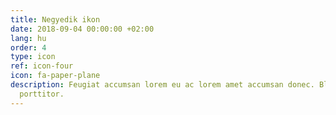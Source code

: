 ```yaml
---
title: Negyedik ikon
date: 2018-09-04 00:00:00 +02:00
lang: hu
order: 4
type: icon
ref: icon-four
icon: fa-paper-plane
description: Feugiat accumsan lorem eu ac lorem amet accumsan donec. Blandit orci
  porttitor.
---
```


